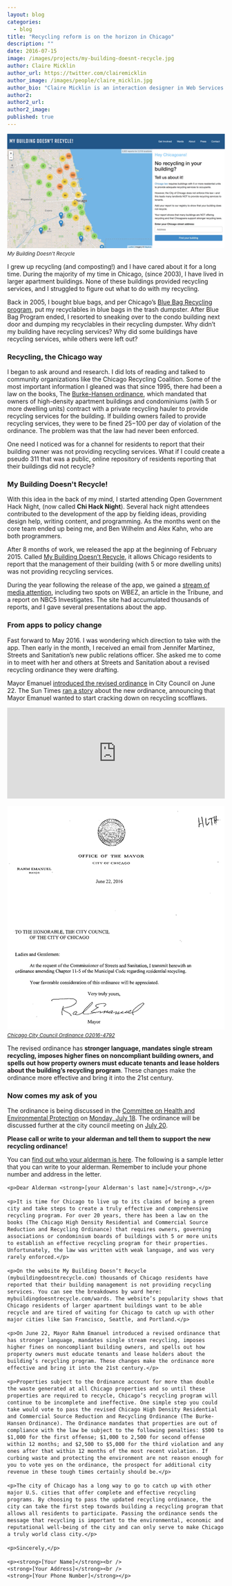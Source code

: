 ```yaml
---
layout: blog
categories: 
  - blog
title: "Recycling reform is on the horizon in Chicago"
description: ""
date: 2016-07-15
image: /images/projects/my-building-doesnt-recycle.jpg
author: Claire Micklin
author_url: https://twitter.com/clairemicklin
author_image: /images/people/claire_micklin.jpg
author_bio: "Claire Micklin is an interaction designer in Web Services at the University of Chicago. She has been attending Chi Hack Night since 2014. She occasionally tweets at @clairemicklin. Her building does not recycle."
author2: 
author2_url: 
author2_image: 
published: true
---
```


<p class="text-center"><img src="/images/projects/my-building-doesnt-recycle.jpg" alt="" class="img-thumbnail" /><br />

<small>
    <em>My Building Doesn't Recycle</em>
</small>
</p>

I grew up recycling (and composting!) and I have cared about it for a long time. During the majority of my time in Chicago, (since 2003), I have lived in larger apartment buildings. None of these buildings provided recycling services, and I struggled to figure out what to do with my recycling. 

Back in 2005, I bought blue bags, and per Chicago’s [Blue Bag Recycling program](http://articles.chicagotribune.com/1992-02-03/news/9201100838_1_blue-bags-bin-program-blue-bag-recycling-program), put my recyclables in blue bags in the trash dumpster. After Blue Bag Program ended, I resorted to sneaking over to the condo building next door and dumping my recyclables in their recycling dumpster. Why didn’t my building have recycling services? Why did some buildings have recycling services, while others were left out?

### Recycling, the Chicago way

I began to ask around and research. I did lots of reading and talked to community organizations like the Chicago Recycling Coalition. Some of the most important information I gleaned was that since 1995, there had been a law on the books, The [Burke-Hansen ordinance](http://library.amlegal.com/nxt/gateway.dll/Illinois/chicago_il/title11utilitiesandenvironmentalprotecti/chapter11-5reductionandrecyclingprogram?f=templates$fn=default.htm$3.0$vid=amlegal:chicago_il$anc=JD_11-5-021), which mandated that owners of high-density apartment buildings and condominiums (with 5 or more dwelling units) contract with a private recycling hauler to provide recycling services for the building. If building owners failed to provide recycling services, they were to be fined $25-$100 per day of violation of the ordinance. The problem was that the law had never been enforced. 

One need I noticed was for a channel for residents to report that their building owner was not providing recycling services. What if I could create a pseudo 311 that was a public, online repository of residents reporting that their buildings did not recycle?

### My Building Doesn't Recycle!

With this idea in the back of my mind, I started attending Open Government Hack Night, (now called **Chi Hack Night**). Several hack night attendees contributed to the development of the app by fielding ideas, providing design help, writing content, and programming. As the months went on the core team ended up being me, and Ben Wilhelm and Alex Kahn, who are both programmers. 

After 8 months of work, we released the app at the beginning of February 2015. Called [My Building Doesn’t Recycle](http://mybuildingdoesntrecycle.com/), it allows Chicago residents to report that the management of their building (with 5 or more dwelling units) was not providing recycling services. 

During the year following the release of the app, we gained a [stream of media attention](http://mybuildingdoesntrecycle.com/press), including two spots on WBEZ, an article in the Tribune, and a report on NBC5 Investigates. The site had accumulated thousands of reports, and I gave several presentations about the app.

### From apps to policy change
 
Fast forward to May 2016. I was wondering which direction to take with the app. Then early in the month, I received an email from Jennifer Martinez, Streets and Sanitation’s new public relations officer. She asked me to come in to meet with her and others at Streets and Sanitation about a revised recycling ordinance they were drafting. 

Mayor Emanuel [introduced the revised ordinance](https://chicago.councilmatic.org/pdfviewer/?file=https%3A//pic.datamade.us/chicago/document/%3Ffilename%3DO%202016-4792%26document_url%3Dhttp%3A//ord.legistar.com/Chicago/attachments/a5a42366-7682-4ea5-80f7-675529ead8c1.pdf#page=1&zoom=auto,-19,791) in City Council on June 22. The Sun Times [ran a story](http://chicago.suntimes.com/news/mayor-wants-crackdown-on-high-rise-recycling-scofflaws/) about the new ordinance, announcing that Mayor Emanuel wanted to start cracking down on recycling scofflaws.

<div class='well'>
<p><iframe frameborder="0" height="210" src="https://chicago.councilmatic.org/legislation/o-2016-4792/widget/" width="100%"></iframe></p></div>

<p class="text-center"><a href='https://chicago.councilmatic.org/pdfviewer/?file=https%3A//pic.datamade.us/chicago/document/%3Ffilename%3DO%202016-4792%26document_url%3Dhttp%3A//ord.legistar.com/Chicago/attachments/a5a42366-7682-4ea5-80f7-675529ead8c1.pdf#page=1&zoom=auto,-19,791'><img src="/images/blog/2016-07-15-recycling-reform-is-on-the-horizon-in-chicago/o2016-4792.jpg" alt="" class="img-thumbnail" /></a><br />

<small>
    <em><a href='https://chicago.councilmatic.org/pdfviewer/?file=https%3A//pic.datamade.us/chicago/document/%3Ffilename%3DO%202016-4792%26document_url%3Dhttp%3A//ord.legistar.com/Chicago/attachments/a5a42366-7682-4ea5-80f7-675529ead8c1.pdf#page=1&zoom=auto,-19,791'>Chicago City Council Ordinance O2016-4792</a></em>
</small>
</p>

The revised ordinance has **stronger language, mandates single stream recycling, imposes higher fines on noncompliant building owners, and spells out how property owners must educate tenants and lease holders about the building’s recycling program**. These changes make the ordinance more effective and bring it into the 21st century.

### Now comes my ask of you

The ordinance is being discussed in the [Committee on Health and Environmental Protection](https://chicago.councilmatic.org/committee/committee-on-health-and-environmental-protection/) on [Monday, July 18](https://chicago.councilmatic.org/event/496883/). The ordinance will be discussed further at the city council meeting on [July 20](https://chicago.councilmatic.org/event/493596/). 

**Please call or write to your alderman and tell them to support the new recycling ordinance!**

You can [find out who your alderman is here](https://chicago.councilmatic.org/council-members/). The following is a sample letter that you can write to your alderman. Remember to include your phone number and address in the letter. 

<div class='well'>

    <p>Dear Alderman <strong>[your Alderman's last name]</strong>,</p>

    <p>It is time for Chicago to live up to its claims of being a green city and take steps to create a truly effective and comprehensive recycling program. For over 20 years, there has been a law on the books (The Chicago High Density Residential and Commercial Source Reduction and Recycling Ordinance) that requires owners, governing associations or condominium boards of buildings with 5 or more units to establish an effective recycling program for their properties. Unfortunately, the law was written with weak language, and was very rarely enforced.</p>

    <p>On the website My Building Doesn’t Recycle (mybuildingdoesntrecycle.com) thousands of Chicago residents have reported that their building management is not providing recycling services. You can see the breakdowns by ward here: mybuildingdoesntrecycle.com/wards. The website’s popularity shows that Chicago residents of larger apartment buildings want to be able recycle and are tired of waiting for Chicago to catch up with other major cities like San Francisco, Seattle, and Portland.</p>

    <p>On June 22, Mayor Rahm Emanuel introduced a revised ordinance that has stronger language, mandates single stream recycling, imposes higher fines on noncompliant building owners, and spells out how property owners must educate tenants and lease holders about the building’s recycling program. These changes make the ordinance more effective and bring it into the 21st century.</p>

    <p>Properties subject to the Ordinance account for more than double the waste generated at all Chicago properties and so until these properties are required to recycle, Chicago’s recycling program will continue to be incomplete and ineffective. One simple step you could take would vote to pass the revised Chicago High Density Residential and Commercial Source Reduction and Recycling Ordinance (The Burke-Hansen Ordinance). The Ordinance mandates that properties are out of compliance with the law be subject to the following penalties: $500 to $1,000 for the first offense; $1,000 to 2,500 for second offense within 12 months; and $2,500 to $5,000 for the third violation and any ones after that within 12 months of the most recent violation. If curbing waste and protecting the environment are not reason enough for you to vote yes on the ordinance, the prospect for additional city revenue in these tough times certainly should be.</p>

    <p>The city of Chicago has a long way to go to catch up with other major U.S. cities that offer complete and effective recycling programs. By choosing to pass the updated recycling ordinance, the city can take the first step towards building a recycling program that allows all residents to participate. Passing the ordinance sends the message that recycling is important to the environmental, economic and reputational well-being of the city and can only serve to make Chicago a truly world class city.</p>

    <p>Sincerely,</p>

    <p><strong>[Your Name]</strong><br />
    <strong>[Your Address]</strong><br />
    <strong>[Your Phone Number]</strong></p>

</div>

